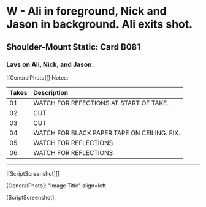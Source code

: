 # W - Ali in foreground, Nick and Jason in background. Ali exits shot.

## Shoulder-Mount Static: Card B081

### Lavs on Ali, Nick, and Jason.

![GeneralPhoto][]
Notes: 

| Takes | Description |
|:---|:----|
| 01 | WATCH FOR REFECTIONS AT START OF TAKE. |
| 02 | CUT |
| 03 | CUT |
| 04 | WATCH FOR BLACK PAPER TAPE ON CEILING. FIX. |
| 05 | WATCH FOR REFLECTIONS |
| 06 | WATCH FOR REFLECTIONS |

----

![ScriptScreenshot][]


[GeneralPhoto]:  "Image Title" align=left

[ScriptScreenshot]: 